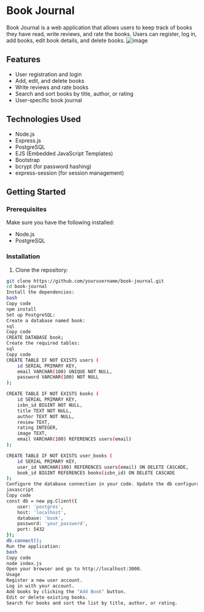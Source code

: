 # Book Journal

Book Journal is a web application that allows users to keep track of books they have read, write reviews, and rate the books. Users can register, log in, add books, edit book details, and delete books.
![image](https://github.com/deepanshu2001/book-journal/assets/44342782/539d59b7-403f-44e2-964f-a0ac182452d8)

## Features

- User registration and login
- Add, edit, and delete books
- Write reviews and rate books
- Search and sort books by title, author, or rating
- User-specific book journal

## Technologies Used

- Node.js
- Express.js
- PostgreSQL
- EJS (Embedded JavaScript Templates)
- Bootstrap
- bcrypt (for password hashing)
- express-session (for session management)

## Getting Started

### Prerequisites

Make sure you have the following installed:

- Node.js
- PostgreSQL

### Installation

1. Clone the repository:

```bash
git clone https://github.com/yourusername/book-journal.git
cd book-journal
Install the dependencies:
bash
Copy code
npm install
Set up PostgreSQL:
Create a database named book:
sql
Copy code
CREATE DATABASE book;
Create the required tables:
sql
Copy code
CREATE TABLE IF NOT EXISTS users (
    id SERIAL PRIMARY KEY,
    email VARCHAR(100) UNIQUE NOT NULL,
    password VARCHAR(100) NOT NULL
);

CREATE TABLE IF NOT EXISTS books (
    id SERIAL PRIMARY KEY,
    isbn_id BIGINT NOT NULL,
    title TEXT NOT NULL,
    author TEXT NOT NULL,
    review TEXT,
    rating INTEGER,
    image TEXT,
    email VARCHAR(100) REFERENCES users(email)
);

CREATE TABLE IF NOT EXISTS user_books (
    id SERIAL PRIMARY KEY,
    user_id VARCHAR(100) REFERENCES users(email) ON DELETE CASCADE,
    book_id BIGINT REFERENCES books(isbn_id) ON DELETE CASCADE
);
Configure the database connection in your code. Update the db configuration in index.js:
javascript
Copy code
const db = new pg.Client({
    user: 'postgres',
    host: 'localhost',
    database: 'book',
    password: 'your_password',
    port: 5432
});
db.connect();
Run the application:
bash
Copy code
node index.js
Open your browser and go to http://localhost:3000.
Usage
Register a new user account.
Log in with your account.
Add books by clicking the "Add Book" button.
Edit or delete existing books.
Search for books and sort the list by title, author, or rating.
